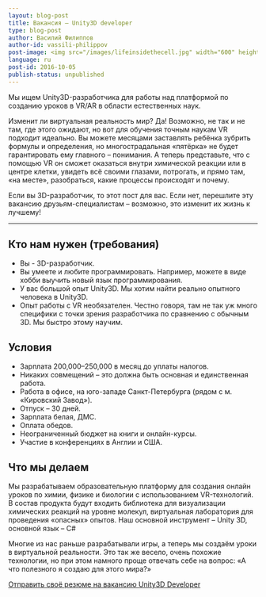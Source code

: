 ```yaml
---
layout: blog-post
title: Вакансия – Unity3D developer
type: blog-post
author: Василий Филиппов
author-id: vassili-philippov
post-image: <img src="/images/lifeinsidethecell.jpg" width="600" height="400" alt="Inner life of a cell">
language: ru
post-id: 2016-10-05
publish-status: unpublished
---
```


Мы ищем Unity3D-разработчика для работы над платформой по созданию уроков в VR/AR в области естественных наук.

Изменит ли виртуальная реальность мир? Да! Возможно, не так и не там, где этого ожидают, но вот для обучения точным наукам VR подходит идеально. Вы можете месяцами заставлять ребёнка зубрить формулы и определения, но многострадальная «пятёрка» не будет гарантировать ему главного – понимания.   А теперь представьте, что  с помощью VR он сможет оказаться внутри химической реакции или в центре клетки, увидеть всё своими глазами, потрогать, и прямо там, «на месте», разобраться, какие процессы происходят и почему.

Если вы 3D-разработчик, то этот пост для вас. Если нет, перешлите эту вакансию друзьям-специалистам – возможно, это изменит их жизнь к лучшему!
<!-- more -->

---

## Кто нам нужен (требования)

* Вы - 3D-разработчик.
* Вы умеете и любите программировать. Например, можете в виде хобби выучить новый язык программирования.
* У вас большой опыт Unity3D. Мы хотим найти реально опытного человека в Unity3D.
* Опыт работы с VR необязателен. Честно говоря, там не так уж много специфики с точки зрения разработчика по сравнению с обычным 3D. Мы быстро этому научим.

## Условия

* Зарплата 200,000–250,000 в месяц до уплаты налогов.
* Никаких совмещений – это должна быть основная и единственная работа.
* Работа в офисе, на юго-западе Санкт-Петербурга (рядом с м. «Кировский Завод»).
* Отпуск – 30 дней.
* Зарплата белая, ДМС.
* Оплата обедов.
* Неограниченный бюджет на книги и онлайн-курсы.
* Участие в конференциях в Англии и США.

## Что мы делаем

Мы разрабатываем образовательную платформу для создания онлайн уроков по химии, физике и биологии с использованием VR-технологий. В состав продукта будут входить библиотека для визуализации химических реакций на уровне молекул, виртуальная лаборатория для проведения «опасных» опытов. Наш основной инструмент – Unity 3D, основной язык – C#

Многие из нас раньше разрабатывали игры, а теперь мы создаём уроки в виртуальной реальности. Это так же весело, очень похожие технологии, но при этом намного проще отвечать себе на вопрос: «А что полезного я создаю для этого мира?»

<a class="btn btn-primary btn-lg active" href="http://scijob.ru/vacancy/2783" role="button">Отправить своё резюме на вакансию Unity3D Developer</a>
